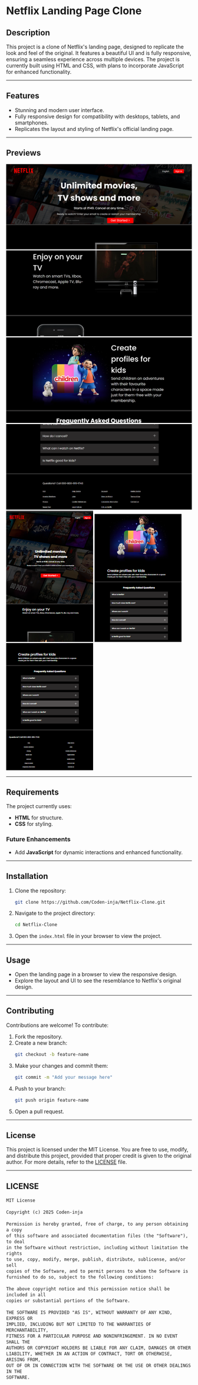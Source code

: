 
# Netflix Landing Page Clone

## Description

This project is a clone of Netflix's landing page, designed to replicate the look and feel of the original. It features a beautiful UI and is fully responsive, ensuring a seamless experience across multiple devices. The project is currently built using HTML and CSS, with plans to incorporate JavaScript for enhanced functionality.

---

## Features

- Stunning and modern user interface.
- Fully responsive design for compatibility with desktops, tablets, and smartphones.
- Replicates the layout and styling of Netflix's official landing page.

---

## Previews

![Netflix Landing Page Clone Screenshot](assets/previmages/prev1.png "Netflix Clone Screenshot")
![Netflix Landing Page Clone Screenshot](assets/previmages/prev2.png "Netflix Clone Screenshot")
![Netflix Landing Page Clone Screenshot](assets/previmages/prev3.png "Netflix Clone Screenshot")
![Netflix Landing Page Clone Screenshot](assets/previmages/prev4.png "Netflix Clone Screenshot")
![Netflix Landing Page Clone Screenshot](assets/previmages/prev5.png "Netflix Clone Screenshot")
![Netflix Landing Page Clone Screenshot](assets/previmages/prev6.png "Netflix Clone Screenshot")
![Netflix Landing Page Clone Screenshot](assets/previmages/prev7.png "Netflix Clone Screenshot")

---

## Requirements

The project currently uses:

- **HTML** for structure.
- **CSS** for styling.

### Future Enhancements

- Add **JavaScript** for dynamic interactions and enhanced functionality.

---

## Installation

1. Clone the repository:
   ```bash
   git clone https://github.com/Coden-inja/Netflix-Clone.git
   ```
2. Navigate to the project directory:
   ```bash
   cd Netflix-Clone
   ```
3. Open the `index.html` file in your browser to view the project.

---

## Usage

- Open the landing page in a browser to view the responsive design.
- Explore the layout and UI to see the resemblance to Netflix's original design.

---

## Contributing

Contributions are welcome! To contribute:

1. Fork the repository.
2. Create a new branch:
   ```bash
   git checkout -b feature-name
   ```
3. Make your changes and commit them:
   ```bash
   git commit -m "Add your message here"
   ```
4. Push to your branch:
   ```bash
   git push origin feature-name
   ```
5. Open a pull request.

---

## License

This project is licensed under the MIT License. You are free to use, modify, and distribute this project, provided that proper credit is given to the original author. For more details, refer to the [LICENSE](./LICENSE) file.

---

## LICENSE

```plaintext
MIT License

Copyright (c) 2025 Coden-inja

Permission is hereby granted, free of charge, to any person obtaining a copy
of this software and associated documentation files (the "Software"), to deal
in the Software without restriction, including without limitation the rights
to use, copy, modify, merge, publish, distribute, sublicense, and/or sell
copies of the Software, and to permit persons to whom the Software is
furnished to do so, subject to the following conditions:

The above copyright notice and this permission notice shall be included in all
copies or substantial portions of the Software.

THE SOFTWARE IS PROVIDED "AS IS", WITHOUT WARRANTY OF ANY KIND, EXPRESS OR
IMPLIED, INCLUDING BUT NOT LIMITED TO THE WARRANTIES OF MERCHANTABILITY,
FITNESS FOR A PARTICULAR PURPOSE AND NONINFRINGEMENT. IN NO EVENT SHALL THE
AUTHORS OR COPYRIGHT HOLDERS BE LIABLE FOR ANY CLAIM, DAMAGES OR OTHER
LIABILITY, WHETHER IN AN ACTION OF CONTRACT, TORT OR OTHERWISE, ARISING FROM,
OUT OF OR IN CONNECTION WITH THE SOFTWARE OR THE USE OR OTHER DEALINGS IN THE
SOFTWARE.
```
